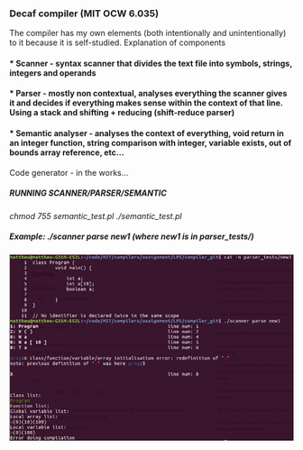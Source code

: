 ### Decaf compiler (MIT OCW 6.035)

The compiler has my own elements (both intentionally and unintentionally) to it because it is self-studied. 
Explanation of components

#### * Scanner - syntax scanner that divides the text file into symbols, strings, integers and operands
#### * Parser - mostly non contextual, analyses everything the scanner gives it and decides if everything makes sense within the context of that line. Using a stack and shifting + reducing (shift-reduce parser)
#### * Semantic analyser - analyses the context of everything, void return in an integer function, string comparison with integer, variable exists, out of bounds array reference, etc...
Code generator - in the works...

##### RUNNING SCANNER/PARSER/SEMANTIC
*chmod 755 semantic_test.pl*
*./semantic_test.pl* 

##### Example: ./scanner parse new1 (where new1 is in parser_tests/)
![Alt text](/example.png?raw=true "Optional Title")
